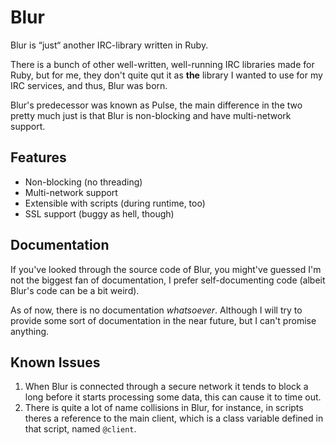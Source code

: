 Blur
====
Blur is “just“ another IRC-library written in Ruby.

There is a bunch of other well-written, well-running IRC libraries made for
Ruby, but for me, they don't quite qut it as **the** library I wanted to use for
my IRC services, and thus, Blur was born.

Blur's predecessor was known as Pulse, the main difference in the two pretty
much just is that Blur is non-blocking and have multi-network support.

Features
--------
  * Non-blocking (no threading)
  * Multi-network support
  * Extensible with scripts (during runtime, too)
  * SSL support (buggy as hell, though)

Documentation
-------------
If you've looked through the source code of Blur, you might've guessed I'm not
the biggest fan of documentation, I prefer self-documenting code (albeit
Blur's code can be a bit weird).

As of now, there is no documentation *whatsoever*. Although I will try to provide some
sort of documentation in the near future, but I can't promise anything.

Known Issues
------------
  1. When Blur is connected through a secure network it tends to block a long
     before it starts processing some data, this can cause it to time out.
  2. There is quite a lot of name collisions in Blur, for instance, in scripts
     theres a reference to the main client, which is a class variable defined
     in that script, named `@client`.
